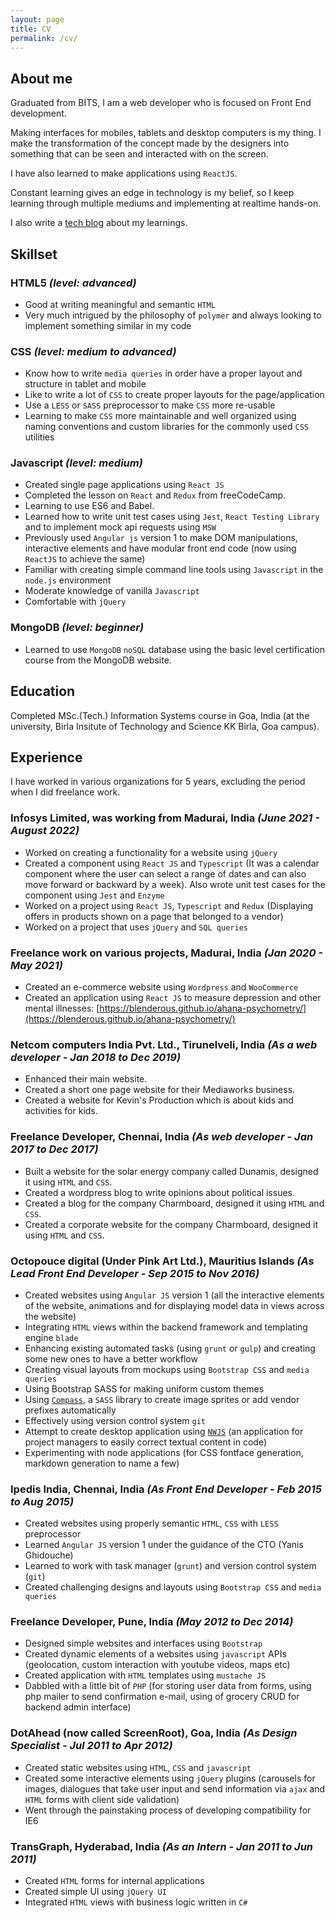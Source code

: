 ```yaml
---
layout: page
title: CV
permalink: /cv/
---
```

## About me
Graduated from BITS, I am a web developer who is focused on Front End development.

Making interfaces for mobiles, tablets and desktop computers is my thing. I make the transformation of the concept made by the designers into something that can be
seen and interacted with on the screen.

I have also learned to make applications using `ReactJS`.

Constant learning gives an edge in technology is my belief, so I keep learning through multiple mediums and implementing at realtime hands-on.

I also write a [tech blog](https://blenderous.github.io/) about my learnings.

## Skillset

### HTML5 *(level: advanced)*
- Good at writing meaningful and semantic `HTML`
- Very much intrigued by the philosophy of `polymer` and always looking to implement something similar in my code

### CSS *(level: medium to advanced)*
- Know how to write `media queries` in order have a proper layout and structure in tablet and mobile
- Like to write a lot of `CSS` to create proper layouts for the page/application
- Use a `LESS` or `SASS` preprocessor to make `CSS` more re-usable
- Learning to make `CSS` more maintainable and well organized using naming conventions and custom libraries for the commonly used `CSS` utilities

### Javascript *(level: medium)*
- Created single page applications using `React JS`
- Completed the lesson on `React` and `Redux` from freeCodeCamp.
- Learning to use ES6 and Babel.
- Learned how to write unit test cases using `Jest`, `React Testing Library` and to implement mock api requests using `MSW`
- Previously used `Angular js` version 1 to make DOM manipulations, interactive elements and have modular front end code (now using `ReactJS` to achieve the same)
- Familiar with creating simple command line tools using `Javascript` in the `node.js` environment
- Moderate knowledge of vanilla `Javascript`
- Comfortable with `jQuery`

### MongoDB *(level: beginner)*
- Learned to use `MongoDB` `noSQL` database using the basic level certification course from the MongoDB website.

## Education

Completed MSc.(Tech.) Information Systems course in Goa, India (at the university, Birla Insitute of Technology and Science KK Birla, Goa campus).

## Experience

I have worked in various organizations for 5 years, excluding the period when I did freelance work.

### Infosys Limited, was working from Madurai, India *(June 2021 - August 2022)*
- Worked on creating a functionality for a website using `jQuery`
- Created a component using `React JS` and `Typescript` (It was a calendar component where the user can select a range of dates and can also move forward or backward by a week). Also wrote unit test cases for the component using `Jest` and `Enzyme`
- Worked on a project using `React JS`, `Typescript` and `Redux` (Displaying offers in products shown on a page that belonged to a vendor)
- Worked on a project that uses `jQuery` and `SQL queries`

### Freelance work on various projects, Madurai, India *(Jan 2020 - May 2021)*
- Created an e-commerce website using `Wordpress` and `WooCommerce`
- Created an application using `React JS` to measure depression and other mental illnesses: [https://blenderous.github.io/ahana-psychometry/](https://blenderous.github.io/ahana-psychometry/)

### Netcom computers India Pvt. Ltd., Tirunelveli, India *(As a web developer - Jan 2018 to Dec 2019)*
- Enhanced their main website.
- Created a short one page website for their Mediaworks business.
- Created a website for Kevin's Production which is about kids and activities for kids.

### Freelance Developer, Chennai, India *(As web developer - Jan 2017 to Dec 2017)*
- Built a website for the solar energy company called Dunamis, designed it using `HTML` and `CSS`.
- Created a wordpress blog to write opinions about political issues.
- Created a blog for the company Charmboard, designed it using `HTML` and `CSS`.
- Created a corporate website for the company Charmboard, designed it using `HTML` and `CSS`.

### Octopouce digital (Under Pink Art Ltd.), Mauritius Islands *(As Lead Front End Developer - Sep 2015 to Nov 2016)*
- Created websites using `Angular JS` version 1  (all the interactive elements of the website, animations and for displaying model data in views across the website)
- Integrating `HTML` views within the backend framework and templating engine `blade`
- Enhancing existing automated tasks (using `grunt` or `gulp`) and creating some new ones to have a better work­flow
- Creating visual layouts from mockups using `Bootstrap CSS`  and `media queries`
- Using Bootstrap SASS for making uniform custom themes
- Using [`Compass`](http://compass-style.org/), a `SASS` library to create image sprites or add vendor prefixes automatically
- Effectively using version control system `git`
- Attempt to create desktop application using [`NWJS`](https://nwjs.io/) (an application for project managers to easily correct textual content in code)
- Experimenting with node applications (for CSS
fontface generation, markdown generation to name a few)

### Ipedis India, Chennai, India *(As Front End Developer - Feb 2015 to Aug 2015)*
- Created websites using properly semantic `HTML`, `CSS` with `LESS` preprocessor
- Learned `Angular JS` version 1 under the guidance of the CTO (Yanis Ghidouche)
- Learned to work with task manager (`grunt`) and version control system (`git`)
- Created challenging designs and layouts using `Bootstrap CSS` and `media queries`

### Freelance Developer, Pune, India *(May 2012 to Dec 2014)*
- Designed simple websites and interfaces using `Bootstrap`
- Created dynamic elements of a websites using `javascript` APIs (geolocation, custom interaction with youtube videos, maps etc)
- Created application with `HTML` templates using `mustache JS`
- Dabbled with a little bit of `PHP` (for storing user data from forms, using php mailer to send confirmation e-mail, using of grocery CRUD for backend admin interface)

### DotAhead (now called ScreenRoot), Goa, India *(As Design Specialist - Jul 2011 to Apr 2012)*
- Created static websites using `HTML`, `CSS` and `javascript`
- Created some interactive elements using `jQuery` plugins (carousels for images, dialogues that take user input and send information via `ajax` and `HTML` forms with client side validation)
- Went through the painstaking process of developing compatibility for IE6

### TransGraph, Hyderabad, India *(As an Intern - Jan 2011 to Jun 2011)*
- Created `HTML` forms for internal applications
- Created simple UI using `jQuery UI`
- Integrated `HTML` views with business logic written in `C#`
